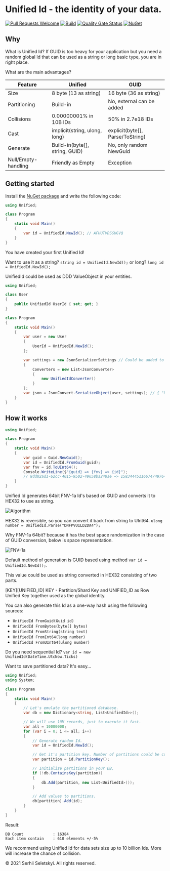 # **Unified Id** - the identity of your data.

[![Pull Requests Welcome](https://img.shields.io/badge/PRs-welcome-brightgreen.svg?style=flat)](https://github.com/SergiySeletsky/Unified/compare)
[![Build](https://github.com/SergiySeletsky/Unified/workflows/Build/badge.svg)](https://github.com/SergiySeletsky/Unified/actions?query=workflow:Build)
[![Quality Gate Status](https://sonarcloud.io/api/project_badges/measure?project=Unified&metric=alert_status)](https://sonarcloud.io/dashboard?id=Unified)
[![NuGet](https://img.shields.io/nuget/v/Unified)](https://www.nuget.org/packages/Unified)

## Why

What is Unified Id?
If GUID is too heavy for your application but you need a random global Id that can be used as a string or long basic type, you are in right place.

What are the main advantages?

| Feature | Unified | GUID |
| ------ | ------ | ------ |
| Size | 8 byte (13 as string) | 16 byte (36 as string)
| Partitioning | Build-in | No, external can be added
| Collisions | 0.00000001% in 10B IDs | 50% in 2.7e18 IDs
| Cast | implicit(string, ulong, long) | explicit(byte[], Parse/ToString)
| Generate | Build-in(byte[], string, GUID) | No, only random NewGuid
| Null/Empty-handling | Friendly as Empty | Exception

## Getting started

Install the [NuGet package](https://www.nuget.org/packages/Unified) and write the following code:

```c#
using Unified;

class Program
{
    static void Main()
    {
        var id = UnifiedId.NewId(); // AFHUTVDSGUGVQ
    }
}
```

You have created your first Unified Id!

Want to use it as a string? `string id = UnifiedId.NewId();` or long? `long id = UnifiedId.NewId();`

UnifiedId could be used as DDD ValueObject in your entities.

```c#
using Unified;

class User
{
    public UnifiedId UserId { set; get; }
}

class Program
{
    static void Main()
    {
        var user = new User
        {
            UserId = UnifiedId.NewId();
        };

        var settings = new JsonSerializerSettings // Could be added to global settings.
        { 
            Converters = new List<JsonConverter> 
            { 
                new UnifiedIdConverter() 
            }
        };
        var json = JsonConvert.SerializeObject(user, settings); // { "UserId": "AFHUTVDSGUGVQ" }
    }
}
```

## How it works

```c#
using Unified;

class Program
{
    static void Main()
    {
        var guid = Guid.NewGuid();
        var id = UnifiedId.FromGuid(guid);
        var fnv = id.ToUInt64();
        Console.WriteLine($"{guid} => {fnv} => {id}");
        // 8dd02ad1-62cc-4015-9502-49658ba240ae => 15834445116674749764 => DNFPVU1LD2DA4
    }
}
```

Unified Id generates 64bit FNV-1a Id's based on GUID and converts it to HEX32 to use as string.

![Algorithm](https://raw.githubusercontent.com/SergiySeletsky/Unified/master/docs/algorithm.png)

HEX32 is reversible, so you can convert it back from string to UInt64.
`ulong number = UnifiedId.Parse("DNFPVU1LD2DA4");`

Why FNV-1a 64bit? because it has the best space randomization in the case of GUID conversion, below is space representation.

![FNV-1a](https://raw.githubusercontent.com/SergiySeletsky/Unified/master/docs/fnv-1a-space.png)

Default method of generation is GUID based using method `var id = UnifiedId.NewId();`.

This value could be used as string converted in HEX32 consisting of two parts.

[KEY][UNIFIED_ID] KEY - Partition/Shard Key and UNIFIED_ID as Row Unified Key together used as the global identity.

You can also generate this Id as a one-way hash using the following sources:

* `UnifiedId FromGuid(Guid id)`
* `UnifiedId FromBytes(byte[] bytes)`
* `UnifiedId FromString(string text)`
* `UnifiedId FromInt64(long number)`
* `UnifiedId FromUInt64(ulong number)`

Do you need sequential Id? `var id = new UnifiedId(DateTime.UtcNow.Ticks)`

Want to save partitioned data? It's easy...

```c#
using Unified;
using System;

class Program
{
    static void Main()
    {
        // Let's emulate the partitioned database.
        var db = new Dictionary<string, List<UnifiedId>>();

        // We will use 10M records, just to execute it fast.
        var all = 10000000; 
        for (var i = 0; i <= all; i++)
        {
            // Generate random Id.
            var id = UnifiedId.NewId();

            // Get it's partition key. Number of partitions could be customized, default 16K.
            var partition = id.PartitionKey();

            // Initialize partitions in your DB.
            if (!db.ContainsKey(partition))
            {
                db.Add(partition, new List<UnifiedId>());
            }

            // Add values to partitions.
            db[partition].Add(id);
        }
    }
}
```

Result:
```
DB Count             : 16384
Each item contain    : 610 elements +/-5%
```
We recommend using Unified Id for data sets size up to 10 billion Ids. More will increase the chance of collision.



© 2021 Serhii Seletskyi. All rights reserved.
